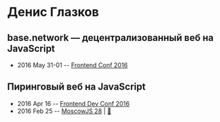 # Денис Глазков

## base.network — децентрализованный веб на JavaScript
- 2016 May 31-01 -- [Frontend Conf 2016](https://www.youtube.com/watch?v=odWf2c9n4do)    
## Пиринговый веб на JavaScript
- 2016 Apr 16 -- [Frontend Dev Conf 2016](https://www.youtube.com/watch?v=ilCmkgto_0U)    
- 2016 Feb 25 -- [MoscowJS 28](https://it.mail.ru/video/468/)  | [:notebook:](https://www.slideshare.net/moscowjs/javascript-moscowjs-28)  
